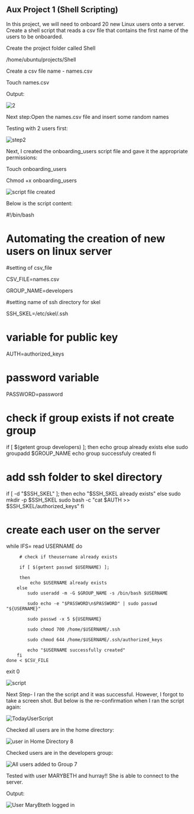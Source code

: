 ## Aux Project 1 (Shell Scripting)

In this project, we will  need to onboard 20 new Linux users onto a server. Create a shell script that reads a csv file that contains the first name of the users to be onboarded.

Create the project folder called Shell

/home/ubuntu/projects/Shell

Create a csv file name - names.csv
      
Touch names.csv

Output:


![2](https://user-images.githubusercontent.com/10111342/127885740-bc284471-7448-4cb0-9351-3b11d2c9925d.png)

Next step:Open the names.csv file and insert some random names
 
Testing with 2 users first:

![step2](https://user-images.githubusercontent.com/10111342/127887175-65923936-9956-4ea1-96c1-c60052f61904.png)

Next, I created the onboarding_users script file and gave it the appropriate permissions:

Touch onboarding_users

Chmod +x onboarding_users 

![script file created](https://user-images.githubusercontent.com/10111342/127887772-222189e2-c741-4048-8f2d-3131fc242292.png)



Below is the script content:

#!/bin/bash

# Automating the creation of new users on linux server

#setting of csv_file

CSV_FILE=names.csv

GROUP_NAME=developers

#setting name of ssh directory for skel

SSH_SKEL=/etc/skel/.ssh

# variable for public key
AUTH=authorized_keys


# password variable
PASSWORD=password

# check if group exists if not create group

if [ $(getent group developers) ];
then
    echo group already exists
else
    sudo groupadd $GROUP_NAME
    echo group successfuly created
 fi

 # add ssh folder to skel directory
 
 if [ -d "$SSH_SKEL" ];
 then
     echo "$SSH_SKEL already exists"
 else
     sudo mkdir -p $SSH_SKEL
     sudo bash -c "cat $AUTH >> $SSH_SKEL/authorized_keys"
fi


 # create each user on the server
 
 while IFS=  read USERNAME
    do
    
         # check if theusername already exists
         
         if [ $(getent passwd $USERNAME) ];
         
         then
             echo $USERNAME already exists
        else
            sudo useradd -m -G $GROUP_NAME -s /bin/bash $USERNAME
            
            sudo echo -e "$PASSWORD\n$PASSWORD" | sudo passwd "${USERNAME}"
            
            sudo passwd -x 5 ${USERNAME}
            
            sudo chmod 700 /home/$USERNAME/.ssh
            
            sudo chmod 644 /home/$USERNAME/.ssh/authorized_keys
            
            echo "$USERNAME successfully created"
        fi
    done < $CSV_FILE

exit 0

![script](https://user-images.githubusercontent.com/10111342/127888927-3b42e0f9-77ea-46eb-8306-ce590004ea78.png)

Next Step- I ran the the script and it was successful. However, I forgot to take a screen shot. But below is the re-confirmation when I ran the script again:

![TodayUserScript](https://user-images.githubusercontent.com/10111342/127893050-811c26c5-5761-4126-9dd7-338a5cd7e341.png)

Checked all users are in the home directory:

![user in Home Directory 8](https://user-images.githubusercontent.com/10111342/127893312-24123faa-fb56-42b4-8d3e-45ce6026e1b0.png)

Checked users are in the developers group:

![All users added to Group 7](https://user-images.githubusercontent.com/10111342/127894016-941d9e4c-3ff8-4b05-bf2d-f5d22d6c0703.png)


Tested with user MARYBETH and hurray!! She is able to connect to the server.

Output:

![User MaryBteth logged in](https://user-images.githubusercontent.com/10111342/127894759-97680a4d-2857-4562-a5b4-793782105d09.png)


